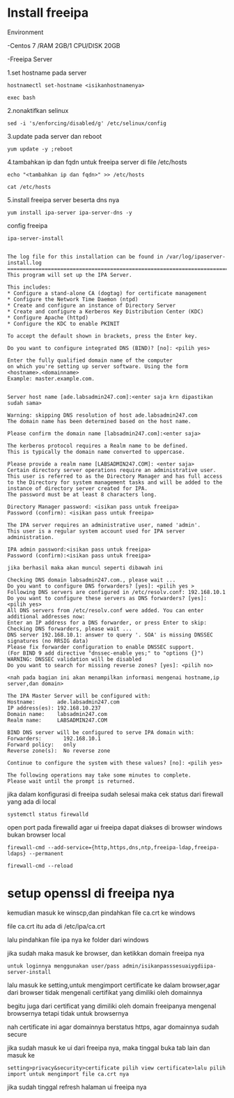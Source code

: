 # Install freeipa

Environment

-Centos 7 /RAM 2GB/1 CPU/DISK 20GB

-Freeipa Server

1.set hostname pada server

```
hostnamectl set-hostname <isikanhostnamenya>
```
```
exec bash
```
2.nonaktifkan selinux

```
sed -i 's/enforcing/disabled/g' /etc/selinux/config
```
3.update pada server dan reboot

```
yum update -y ;reboot
```
4.tambahkan ip dan fqdn untuk freeipa server di file /etc/hosts

```
echo "<tambahkan ip dan fqdn>" >> /etc/hosts
```
```
cat /etc/hosts
```
5.install freeipa server beserta dns nya

```
yum install ipa-server ipa-server-dns -y
```
config freeipa

```
ipa-server-install
```

```

The log file for this installation can be found in /var/log/ipaserver-install.log
==============================================================================
This program will set up the IPA Server.

This includes:
* Configure a stand-alone CA (dogtag) for certificate management
* Configure the Network Time Daemon (ntpd)
* Create and configure an instance of Directory Server
* Create and configure a Kerberos Key Distribution Center (KDC)
* Configure Apache (httpd)
* Configure the KDC to enable PKINIT

To accept the default shown in brackets, press the Enter key.

Do you want to configure integrated DNS (BIND)? [no]: <pilih yes>

Enter the fully qualified domain name of the computer
on which you're setting up server software. Using the form
<hostname>.<domainname>
Example: master.example.com.


Server host name [ade.labsadmin247.com]:<enter saja krn dipastikan sudah sama>

Warning: skipping DNS resolution of host ade.labsadmin247.com
The domain name has been determined based on the host name.

Please confirm the domain name [labsadmin247.com]:<enter saja>

The kerberos protocol requires a Realm name to be defined.
This is typically the domain name converted to uppercase.

Please provide a realm name [LABSADMIN247.COM]: <enter saja>
Certain directory server operations require an administrative user.
This user is referred to as the Directory Manager and has full access
to the Directory for system management tasks and will be added to the
instance of directory server created for IPA.
The password must be at least 8 characters long.

Directory Manager password: <isikan pass untuk freeipa>
Password (confirm): <isikan pass untuk freeipa>

The IPA server requires an administrative user, named 'admin'.
This user is a regular system account used for IPA server administration.

IPA admin password:<isikan pass untuk freeipa>
Password (confirm):<isikan pass untuk freeipa>

jika berhasil maka akan muncul seperti dibawah ini 

Checking DNS domain labsadmin247.com., please wait ...
Do you want to configure DNS forwarders? [yes]: <pilih yes >
Following DNS servers are configured in /etc/resolv.conf: 192.168.10.1
Do you want to configure these servers as DNS forwarders? [yes]: <pilih yes>
All DNS servers from /etc/resolv.conf were added. You can enter additional addresses now:
Enter an IP address for a DNS forwarder, or press Enter to skip:
Checking DNS forwarders, please wait ...
DNS server 192.168.10.1: answer to query '. SOA' is missing DNSSEC signatures (no RRSIG data)
Please fix forwarder configuration to enable DNSSEC support.
(For BIND 9 add directive "dnssec-enable yes;" to "options {}")
WARNING: DNSSEC validation will be disabled
Do you want to search for missing reverse zones? [yes]: <pilih no>

<nah pada bagian ini akan menampilkan informasi mengenai hostname,ip server,dan domain> 

The IPA Master Server will be configured with:
Hostname:       ade.labsadmin247.com
IP address(es): 192.168.10.237
Domain name:    labsadmin247.com
Realm name:     LABSADMIN247.COM

BIND DNS server will be configured to serve IPA domain with:
Forwarders:       192.168.10.1
Forward policy:   only
Reverse zone(s):  No reverse zone

Continue to configure the system with these values? [no]: <pilih yes>

The following operations may take some minutes to complete.
Please wait until the prompt is returned.
```
jika dalam konfigurasi di freeipa sudah selesai maka cek status dari firewall yang ada di local

```
systemctl status firewalld
```
open port pada firewalld agar ui freeipa dapat diakses di browser windows bukan browser local

```
firewall-cmd --add-service={http,https,dns,ntp,freeipa-ldap,freeipa-ldaps} --permanent
```
```
firewall-cmd --reload
```
# setup openssl di freeipa nya

kemudian masuk ke winscp,dan pindahkan file ca.crt ke windows

file ca.crt itu ada di /etc/ipa/ca.crt

lalu pindahkan file ipa nya ke folder dari windows

jika sudah maka masuk ke browser, dan ketikkan domain freeipa nya

`untuk loginnya menggunakan user/pass admin/isikanpasssesuaiygdiipa-server-install`

lalu masuk ke setting,untuk mengimport certificate ke dalam browser,agar dari browser tidak mengenali certifikat yang dimiliki oleh domainnya

begitu juga dari certificat yang dimiliki oleh domain freeipanya mengenal browsernya tetapi tidak untuk browsernya

nah certificate ini agar domainnya berstatus https, agar domainnya sudah secure

jika sudah masuk ke ui dari freeipa nya, maka tinggal buka tab lain dan masuk ke 

`setting>privacy&security>certificate pilih view certificate>lalu pilih import untuk mengimport file ca.crt nya`

jika sudah tinggal refresh halaman ui freeipa nya



 



